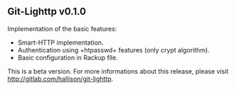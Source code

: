 ## Git-Lighttp v0.1.0

Implementation of the basic features:

- Smart-HTTP implementation.
- Authentication using +htpasswd+ features (only crypt algorithm).
- Basic configuration in Rackup file.

This is a beta version. For more informations about this release,
please visit <http://gitlab.com/hallison/git-lighttp>.
